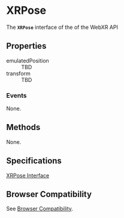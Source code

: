 # XRPose

The **`XRPose`** interface of the of the WebXR API 

## Properties

<dl>
  <dt>emulatedPosition</dt>
  <dd>TBD</dd>
  <dt>transform</dt>
  <dd>TBD</dd>
</dl>

### Events

None.

## Methods

None.

## Specifications

[XRPose Interface](https://www.w3.org/TR/webxr/#xrpose-interface)

## Browser Compatibility

See [Browser Compatibility](compatibility).
